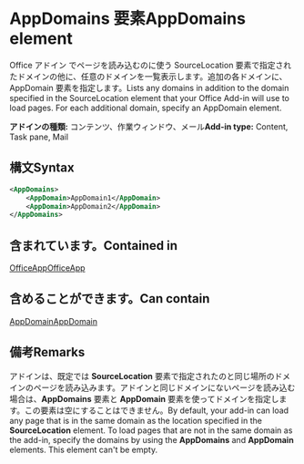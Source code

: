 # <a name="appdomains-element"></a><span data-ttu-id="a1a21-101">AppDomains 要素</span><span class="sxs-lookup"><span data-stu-id="a1a21-101">AppDomains element</span></span>

<span data-ttu-id="a1a21-p101">Office アドイン でページを読み込むのに使う SourceLocation 要素で指定されたドメインの他に、任意のドメインを一覧表示します。追加の各ドメインに、AppDomain 要素を指定します。</span><span class="sxs-lookup"><span data-stu-id="a1a21-p101">Lists any domains in addition to the domain specified in the SourceLocation element that your Office Add-in will use to load pages. For each additional domain, specify an AppDomain element.</span></span>

 <span data-ttu-id="a1a21-104">**アドインの種類:** コンテンツ、作業ウィンドウ、メール</span><span class="sxs-lookup"><span data-stu-id="a1a21-104">**Add-in type:** Content, Task pane, Mail</span></span>

## <a name="syntax"></a><span data-ttu-id="a1a21-105">構文</span><span class="sxs-lookup"><span data-stu-id="a1a21-105">Syntax</span></span>

```XML
<AppDomains>
    <AppDomain>AppDomain1</AppDomain>
    <AppDomain>AppDomain2</AppDomain>
</AppDomains>
```

## <a name="contained-in"></a><span data-ttu-id="a1a21-106">含まれています。</span><span class="sxs-lookup"><span data-stu-id="a1a21-106">Contained in</span></span>

[<span data-ttu-id="a1a21-107">OfficeApp</span><span class="sxs-lookup"><span data-stu-id="a1a21-107">OfficeApp</span></span>](officeapp.md)

## <a name="can-contain"></a><span data-ttu-id="a1a21-108">含めることができます。</span><span class="sxs-lookup"><span data-stu-id="a1a21-108">Can contain</span></span>

[<span data-ttu-id="a1a21-109">AppDomain</span><span class="sxs-lookup"><span data-stu-id="a1a21-109">AppDomain</span></span>](appdomain.md)

## <a name="remarks"></a><span data-ttu-id="a1a21-110">備考</span><span class="sxs-lookup"><span data-stu-id="a1a21-110">Remarks</span></span>

<span data-ttu-id="a1a21-p102">アドインは、既定では **SourceLocation** 要素で指定されたのと同じ場所のドメインのページを読み込みます。アドインと同じドメインにないページを読み込む場合は、**AppDomains** 要素と **AppDomain** 要素を使ってドメインを指定します。この要素は空にすることはできません。</span><span class="sxs-lookup"><span data-stu-id="a1a21-p102">By default, your add-in can load any page that is in the same domain as the location specified in the **SourceLocation** element. To load pages that are not in the same domain as the add-in, specify the domains by using the **AppDomains** and **AppDomain** elements. This element can't be empty.</span></span> 
